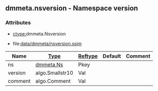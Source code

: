 ## dmmeta.nsversion - Namespace version


### Attributes
<a href="#attributes"></a>
* [ctype:](/txt/ssimdb/dmmeta/ctype.md)dmmeta.Nsversion

* file:[data/dmmeta/nsversion.ssim](/data/dmmeta/nsversion.ssim)

|Name|[Type](/txt/ssimdb/dmmeta/ctype.md)|[Reftype](/txt/ssimdb/dmmeta/reftype.md)|Default|Comment|
|---|---|---|---|---|
|ns|[dmmeta.Ns](/txt/ssimdb/dmmeta/ns.md)|Pkey|
|version|algo.Smallstr10|Val|
|comment|algo.Comment|Val|

